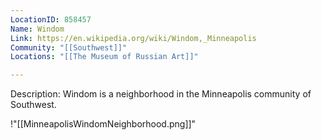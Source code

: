 ```yaml
---
LocationID: 858457
Name: Windom
Link: https://en.wikipedia.org/wiki/Windom,_Minneapolis 
Community: "[[Southwest]]"
Locations: "[[The Museum of Russian Art]]"

---
```


Description:
Windom is a neighborhood in the Minneapolis community of Southwest.

!"[[MinneapolisWindomNeighborhood.png]]"